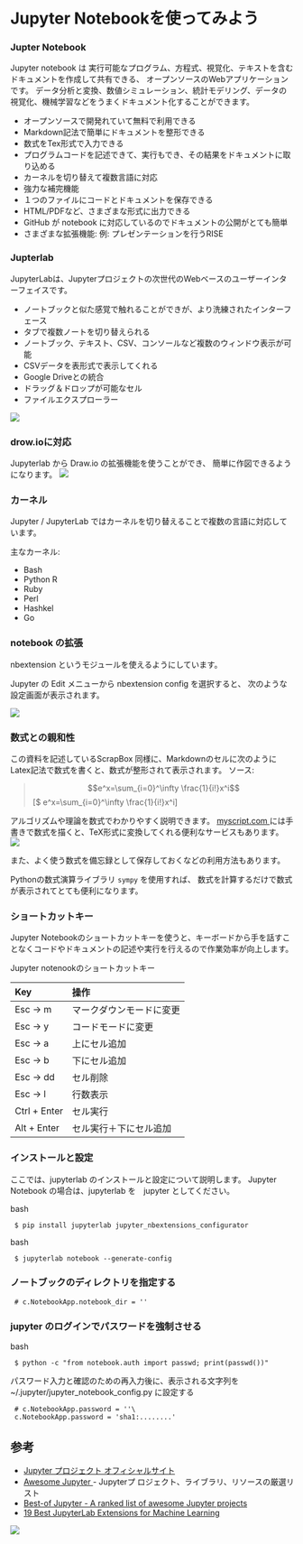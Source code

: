 Jupyter  Notebookを使ってみよう
=================
### Jupter Notebook
Jupyter notebook は 実行可能なプログラム、方程式、視覚化、テキストを含むドキュメントを作成して共有できる、 オープンソースのWebアプリケーションです。
データ分析と変換、数値シミュレーション、統計モデリング、データの視覚化、機械学習などをうまくドキュメント化することができます。

- オープンソースで開発れていて無料で利用できる
- Markdown記法で簡単にドキュメントを整形できる
- 数式をTex形式で入力できる
- プログラムコードを記述できて、実行もでき、その結果をドキュメントに取り込める
- カーネルを切り替えて複数言語に対応
- 強力な補完機能
- １つのファイルにコードとドキュメントを保存できる
- HTML/PDFなど、さまざまな形式に出力できる
- GitHub が notebook に対応しているのでドキュメントの公開がとても簡単
- さまざまな拡張機能: 例: プレゼンテーションを行うRISE

### Jupterlab
JupyterLabは、Jupyterプロジェクトの次世代のWebベースのユーザーインターフェイスです。

- ノートブックと似た感覚で触れることができが、より洗練されたインターフェース
- タブで複数ノートを切り替えられる
- ノートブック、テキスト、CSV、コンソールなど複数のウィンドウ表示が可能
- CSVデータを表形式で表示してくれる
- Google Driveとの統合
- ドラッグ＆ドロップが可能なセル
- ファイルエクスプローラー

![](https://gyazo.com/b85b19940fe2bd217bee28d3d0e52be1.png)

### drow.ioに対応
Jupyterlab から Draw.io の拡張機能を使うことができ、 簡単に作図できるようになります。
![](https://gyazo.com/e04cbdfa5ec16224068be2c52b72bea6.png)



### カーネル
Jupyter / JupyterLab ではカーネルを切り替えることで複数の言語に対応しています。

主なカーネル:
- Bash
- Python
	R
- Ruby
- Perl
- Hashkel
- Go

### notebook の拡張
nbextension というモジュールを使えるようにしています。

Jupyter の Edit メニューから nbextension config を選択すると、 次のような設定画面が表示されます。

![](https://gyazo.com/775f3cf331f5476e151072cf4cfe019c.png)


### 数式との親和性
この資料を記述しているScrapBox 同様に、Markdownのセルに次のようにLatex記法で数式を書くと、数式が整形されて表示されます。
ソース:
> $$e^x=\sum_{i=0}^\infty \frac{1}{i!}x^i$$
[$ e^x=\sum_{i=0}^\infty \frac{1}{i!}x^i]

アルゴリズムや理論を数式でわかりやすく説明できます。
[myscript.com ](https://webdemo.myscript.com/) には手書きで数式を描くと、TeX形式に変換してくれる便利なサービスもあります。
![](https://gyazo.com/f2b710583db42e8e01564e681cdd14bb.png)


また、よく使う数式を備忘録として保存しておくなどの利用方法もあります。

Pythonの数式演算ライブラリ `sympy` を使用すれば、 数式を計算するだけで数式が表示されてとても便利になります。


### ショートカットキー
Jupyter Notebookのショートカットキーを使うと、キーボードから手を話すことなくコードやドキュメントの記述や実行を行えるので作業効率が向上します。

 Jupyter notenookのショートカットキー

| Key | 操作 |
|:--|:--|
| Esc → m  | マークダウンモードに変更 |
| Esc → y  | コードモードに変更 |
| Esc → a | 上にセル追加 |
| Esc → b  | 下にセル追加 |
| Esc → dd  | セル削除 |
| Esc → l  | 行数表示 |
| Ctrl + Enter  | セル実行 |
| Alt + Enter  | セル実行＋下にセル追加 |

### インストールと設定
ここでは、jupyterlab のインストールと設定について説明します。 Jupyter Notebook の場合は、jupyterlab を　jupyter としてください。

 bash
```
 $ pip install jupyterlab jupyter_nbextensions_configurator
```

 bash
```
 $ jupyterlab notebook --generate-config
```

### ノートブックのディレクトリを指定する

```
 # c.NotebookApp.notebook_dir = ''
```

### jupyter のログインでパスワードを強制させる
 bash
```
 $ python -c "from notebook.auth import passwd; print(passwd())"
```

パスワード入力と確認のための再入力後に、表示される文字列を
~/.jupyter/jupyter_notebook_config.py に設定する

```
 # c.NotebookApp.password = ''\
 c.NotebookApp.password = 'sha1:........'
```


## 参考
- [Jupyter プロジェクト オフィシャルサイト ](https://jupyter.org/)
- [Awesome Jupyter ](https://github.com/markusschanta/awesome-jupyter) - Jupyterプ ロジェクト、ライブラリ、リソースの厳選リスト
- [Best-of Jupyter - A ranked list of awesome Jupyter projects ](https://github.com/ml-tooling/best-of-jupyter)
- [19 Best JupyterLab Extensions for Machine Learning ](https://neptune.ai/blog/jupyterlab-extensions-for-machine-learning)


![](https://gyazo.com/a5d11478e77446e0c55e6e19e055d59a.png)



